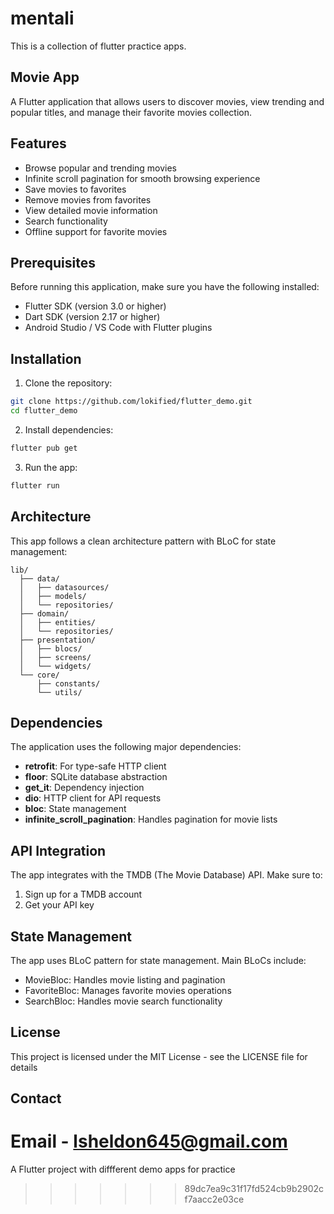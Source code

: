 # mentali

This is a collection of flutter practice apps.

## Movie App

A Flutter application that allows users to discover movies, view trending and popular titles, and manage their favorite movies collection.

## Features

- Browse popular and trending movies
- Infinite scroll pagination for smooth browsing experience
- Save movies to favorites
- Remove movies from favorites
- View detailed movie information
- Search functionality
- Offline support for favorite movies

## Prerequisites

Before running this application, make sure you have the following installed:
- Flutter SDK (version 3.0 or higher)
- Dart SDK (version 2.17 or higher)
- Android Studio / VS Code with Flutter plugins

## Installation

1. Clone the repository:
```bash
git clone https://github.com/lokified/flutter_demo.git
cd flutter_demo
```

2. Install dependencies:
```bash
flutter pub get
```

3. Run the app:
```bash
flutter run
```

## Architecture

This app follows a clean architecture pattern with BLoC for state management:

```
lib/
  ├── data/
  │   ├── datasources/
  │   ├── models/
  │   └── repositories/
  ├── domain/
  │   ├── entities/
  │   └── repositories/
  ├── presentation/
  │   ├── blocs/
  │   ├── screens/
  │   └── widgets/
  └── core/
      ├── constants/
      └── utils/
```

## Dependencies

The application uses the following major dependencies:

- **retrofit**: For type-safe HTTP client
- **floor**: SQLite database abstraction
- **get_it**: Dependency injection
- **dio**: HTTP client for API requests
- **bloc**: State management
- **infinite_scroll_pagination**: Handles pagination for movie lists

## API Integration

The app integrates with the TMDB (The Movie Database) API. Make sure to:

1. Sign up for a TMDB account
2. Get your API key

## State Management

The app uses BLoC pattern for state management. Main BLoCs include:

- MovieBloc: Handles movie listing and pagination
- FavoriteBloc: Manages favorite movies operations
- SearchBloc: Handles movie search functionality

## License

This project is licensed under the MIT License - see the LICENSE file for details

## Contact

Email - lsheldon645@gmail.com
=======
A Flutter project with diffferent demo apps for practice

>>>>>>> 89dc7ea9c31f17fd524cb9b2902cf7aacc2e03ce
